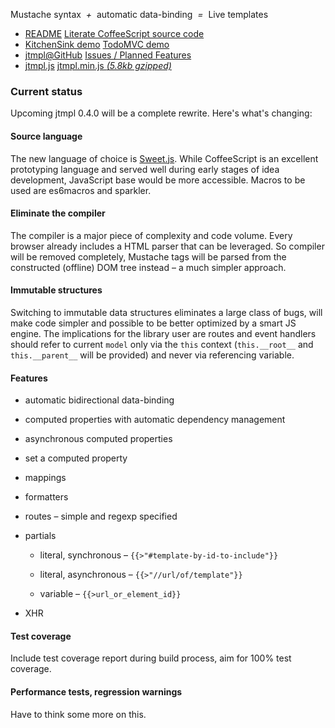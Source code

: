 Mustache syntax *&nbsp;+&nbsp;* automatic data-binding *&nbsp;=&nbsp;* Live templates


<nav>
	<ul>
		<li>
			<i class="icon-file-text"></i>
			<a href="README.html">README</a>
			<a href="src/coffee/jtmpl.html">Literate CoffeeScript source code</a>
		</li>
		<li>
			<i class="icon-gears"></i>
			<a href="kitchensink.html">KitchenSink demo</a>
			<a href="http://codepen.io/atmin/full/JkmrD">TodoMVC demo</a>
		</li>
		<li>
			<i class="icon-github"></i>
			<a href="https://github.com/atmin/jtmpl">jtmpl@GitHub</a>
			<a href="https://github.com/atmin/jtmpl/issues?state=open">Issues / Planned Features</a>
		</li>
		<li>
			<i class="icon-download-alt"></i>
			<a href="js/jtmpl.js">jtmpl.js</a>
			<a href="js/jtmpl.min.js">jtmpl.min.js <em>(5.8kb gzipped)</em></a>
		</li>
	</ul>
</nav>

### Current status

Upcoming jtmpl 0.4.0 will be a complete rewrite. Here's what's changing:

#### Source language

The new language of choice is [Sweet.js](sweetjs.org). While CoffeeScript is an excellent prototyping language and served well during early stages of idea development, JavaScript base would be more accessible. Macros to be used are es6macros and sparkler. 


#### Eliminate the compiler

The compiler is a major piece of complexity and code volume. Every browser already includes a HTML parser that can be leveraged. So compiler will be removed completely, Mustache tags will be parsed from the constructed (offline) DOM tree instead &ndash; a much simpler approach.


#### Immutable structures

Switching to immutable data structures eliminates a large class of bugs, will make code simpler and possible to be better optimized by a smart JS engine. The implications for the library user are routes and event handlers should refer to current `model` only via the `this` context (`this.__root__` and `this.__parent__` will be provided) and never via referencing variable.


#### Features

* automatic bidirectional data-binding

* computed properties with automatic dependency management

* asynchronous computed properties

* set a computed property

* mappings

* formatters

* routes &ndash; simple and regexp specified

* partials

  - literal, synchronous &ndash; `{{>"#template-by-id-to-include"}}`

  - literal, asynchronous &ndash; `{{>"//url/of/template"}}`

  - variable &ndash; `{{>url_or_element_id}}`

* XHR



#### Test coverage

Include test coverage report during build process, aim for 100% test coverage.



#### Performance tests, regression warnings

Have to think some more on this.